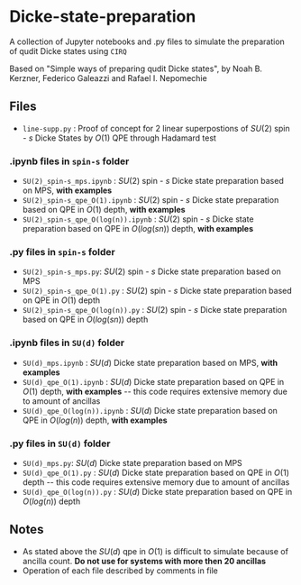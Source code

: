 # Dicke-state-preparation
A collection of Jupyter notebooks and .py files to simulate the preparation of qudit Dicke states using `CIRQ`

Based on "Simple ways of preparing qudit Dicke states", by Noah B. Kerzner, Federico Galeazzi and Rafael I. Nepomechie

## Files

- `line-supp.py` : Proof of concept for 2 linear superpostions of $SU(2)$ spin - $s$ Dicke States by $O(1)$ QPE through Hadamard test

### .ipynb files in `spin-s` folder

- `SU(2)_spin-s_mps.ipynb` : $SU(2)$ spin - $s$ Dicke state preparation based on MPS, __with examples__ 
- `SU(2)_spin-s_qpe_O(1).ipynb` : $SU(2)$ spin - $s$ Dicke state preparation based on QPE in $O(1)$ depth, __with examples__
- `SU(2)_spin-s_qpe_O(log(n)).ipynb` : $SU(2)$ spin - $s$ Dicke state preparation based on QPE in $O(log(sn))$ depth, __with examples__

### .py files in `spin-s` folder

- `SU(2)_spin-s_mps.py`: $SU(2)$ spin - $s$ Dicke state preparation based on MPS
- `SU(2)_spin-s_qpe_O(1).py` : $SU(2)$ spin - $s$ Dicke state preparation based on QPE in $O(1)$ depth
- `SU(2)_spin-s_qpe_O(log(n)).py` : $SU(2)$ spin - $s$ Dicke state preparation based on QPE in $O(log(sn))$ depth

### .ipynb files in `SU(d)` folder

- `SU(d)_mps.ipynb` : $SU(d)$ Dicke state preparation based on MPS, __with examples__
- `SU(d)_qpe_O(1).ipynb` : $SU(d)$ Dicke state preparation based on QPE in $O(1)$ depth, __with examples__ -- this code requires extensive memory due to amount of ancillas
- `SU(d)_qpe_O(log(n)).ipynb` : $SU(d)$ Dicke state preparation based on QPE in $O(log(n))$ depth, __with examples__

### .py files in `SU(d)` folder

- `SU(d)_mps.py`: $SU(d)$ Dicke state preparation based on MPS
- `SU(d)_qpe_O(1).py` : $SU(d)$ Dicke state preparation based on QPE in $O(1)$ depth -- this code requires extensive memory due to amount of ancillas
-  `SU(d)_qpe_O(log(n)).py` : $SU(d)$ Dicke state preparation based on QPE in $O(log(n))$ depth

## Notes 

- As stated above the $SU(d)$ qpe in $O(1)$ is difficult to simulate because of ancilla count. **Do not use for systems with more then 20 ancillas**
- Operation of each file described by comments in file
